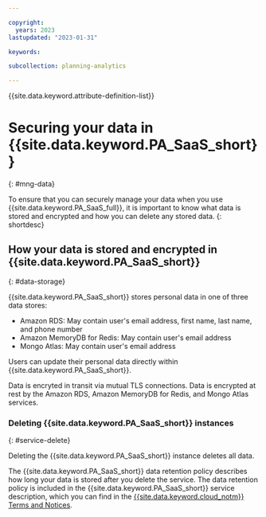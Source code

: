 ```yaml
---

copyright:
  years: 2023
lastupdated: "2023-01-31"

keywords:

subcollection: planning-analytics

---
```


{{site.data.keyword.attribute-definition-list}}

# Securing your data in {{site.data.keyword.PA_SaaS_short}}
{: #mng-data}

<!-- The title of your H1 should be Securing your data in _service-name_, where _service-name_ is the non-trademarked short version keyref, but the trademarked version is used in the first occurrence in this topic. Include your service name as a search keyword at the top of your Markdown file. See the example keywords above. -->

To ensure that you can securely manage your data when you use {{site.data.keyword.PA_SaaS_full}}, it is important to know what data is stored and encrypted and how you can delete any stored data.
{: shortdesc}

<!-- Work with your offering's SMEs to fill out the following sections as applicable to your offering. -->

## How your data is stored and encrypted in {{site.data.keyword.PA_SaaS_short}}
{: #data-storage}

{{site.data.keyword.PA_SaaS_short}} stores personal data in one of three data stores:

- Amazon RDS: May contain user's email address, first name, last name, and phone number
- Amazon MemoryDB for Redis: May contain user's email address
- Mongo Atlas: May contain user's email address

Users can update their personal data directly within {{site.data.keyword.PA_SaaS_short}}.

Data is encryted in transit via mutual TLS connections.
Data is encrypted at rest by the Amazon RDS, Amazon MemoryDB for Redis, and Mongo Atlas services.

### Deleting {{site.data.keyword.PA_SaaS_short}} instances
{: #service-delete}

Deleting the {{site.data.keyword.PA_SaaS_short}} instance deletes all data.

The {{site.data.keyword.PA_SaaS_short}} data retention policy describes how long your data is stored after you delete the service. The data retention policy is included in the {{site.data.keyword.PA_SaaS_short}} service description, which you can find in the [{{site.data.keyword.cloud_notm}} Terms and Notices](/docs/overview?topic=overview-terms).
